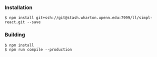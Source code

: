 ### Installation

    $ npm install git+ssh://git@stash.wharton.upenn.edu:7999/ll/simpl-react.git --save

### Building

    $ npm install
    $ npm run compile --production
